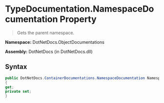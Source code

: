 # TypeDocumentation.NamespaceDocumentation Property
> Gets the parent namespace.

**Namespace:** DotNetDocs.ObjectDocumentations

**Assembly:** DotNetDocs (in DotNetDocs.dll)
## Syntax
```csharp
public DotNetDocs.ContainerDocumentations.NamespaceDocumentation NamespaceDocumentation
{
get;
private set;
}
```
